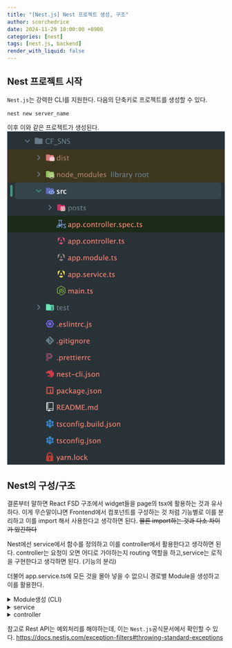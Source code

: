 ```yaml
---
title: "[Nest.js] Nest 프로젝트 생성, 구조"
author: scorchedrice
date: 2024-11-29 10:00:00 +0900
categories: [nest]
tags: [nest.js, backend]
render_with_liquid: false
---
```


## Nest 프로젝트 시작
`Nest.js`는 강력한 CLI를 지원한다. 다음의 단축키로 프로젝트를 생성할 수 있다.
```shell
nest new server_name
```
이후 이와 같은 프로젝트가 생성된다.
<img src="../../assets/img/241129/nest_architecture.png">

## Nest의 구성/구조
결론부터 말하면 React FSD 구조에서 widget들을 page의 tsx에 활용하는 것과 유사하다.
이게 무슨말이냐면 Frontend에서 컴포넌트를 구성하는 것 처럼 기능별로 이를 분리하고 이를 import 해서 사용한다고 생각하면 된다.
~~물론 import하는 것과 다소 차이가 있긴하다~~

Nest에선 service에서 함수를 정의하고 이를 controller에서 활용한다고 생각하면 된다.
controller는 요청이 오면 어디로 가야하는지 routing 역할을 하고,service는 로직을 구현한다고 생각하면 된다. (기능의 분리)


더불어 app.service.ts에 모든 것을 몰아 넣을 수 없으니 경로별 Module을 생성하고 이를 활용한다.

<details>
<summary>Module생성 (CLI)</summary>

1. 명령어 입력
```shell
nest g resource
'설정할 경로명'
```
2. Rest API 선택
3. CRUD entry point => 일단 no (추후 학습)

</details>


<details>
<summary>service</summary>

```ts
// 5가지 (GET : 모든 게시물, 게시물 상세 & POST : 게시물 작성 & PUT : 게시물 수정 & DELETE)
// 1. service
import {Injectable, NotFoundException} from '@nestjs/common';

@Injectable()
export class PostsService {
  getAllPosts() {
    return posts;
  }

  getPostById(id: number) {
    const post = posts.find(post => post.id === id);
    if (!post) {
      throw new NotFoundException(`Post with id ${id} not found`);
    }
    return post;
  }

  createPost(author: string, title: string, content: string) {
    const post: Post = {
      id: posts[posts.length - 1].id + 1,
      author,
      title,
      content,
      likeCount: 0,
      commentCount: 0,
    };
    posts = [
      ...posts,
      post,
    ]
    return post;
  }

  updatePost(id: number, author?:string, title?:string, content?:string) {
    const post = posts.find(post => post.id === id);
    if (!post) {
      throw new NotFoundException(`Post with id ${id} not found`);
    }
    if (author) {
      post.author = author;
    }
    if (title) {
      post.title = title;
    }
    if (content) {
      post.content = content;
    }
    posts = posts.map((prevPost) => prevPost.id === +id ? post : prevPost);
    return post;
  }

  deletePost(id: number) {
    const post = posts.find(post => post.id === id);
    if (!post) {
      throw new NotFoundException(`Delete with id ${id} not found`);
    }

    posts = posts.filter(post => post.id !== +id);
    return id;
  }
}
```

</details>
<details>

<summary>controller</summary>

```ts
import {Controller, Get, Post, NotFoundException, Param, Body, Put, Delete} from '@nestjs/common';
import { PostsService } from './posts.service';

@Controller('posts')
export class PostsController {
  constructor(private readonly postsService: PostsService) {}
  // 1) GET / posts => 모든 post를 가져온다.
  // 2) GET / posts / :id => id에 해당하는 post를 가져온다.
  // 3) POST / posts => post를 생성한다.
  // 4) PUT / posts/:id => id에 해당하는 post를 변경한다.
  // 5) DELETE / posts / :id => id에 해당하는 post를 삭제한다.

  // 1.
  @Get()
  getPosts() {
    return this.postsService.getAllPosts();
  }

  // 2.
  @Get(':id')
  getPost(@Param('id') id: string) {
    return this.postsService.getPostById(+id);
  }

  // 3.
  @Post()
  postPosts(
    @Body('author') author: string,
    @Body('title') title: string,
    @Body('content') content: string,
  ) {
    return this.postsService.createPost(
      author, title, content,
    )
  }

  // 4.
  @Put(':id')
  putPost(
    @Param('id') id: string,
    @Body('author') author?: string,
    @Body('title') title?: string,
    @Body('content') content?: string,
  ) {
   return this.postsService.updatePost(
     +id, author, title, content,
   )
  }

  // 5.
  @Delete(':id')
  deletePost(@Param('id') id: string) {
    return this.postsService.deletePost(+id);
  }
}
```
</details>

참고로 Rest API는 예외처리를 해야하는데, 이는 `Nest.js`공식문서에서 확인할 수 있다.
https://docs.nestjs.com/exception-filters#throwing-standard-exceptions

